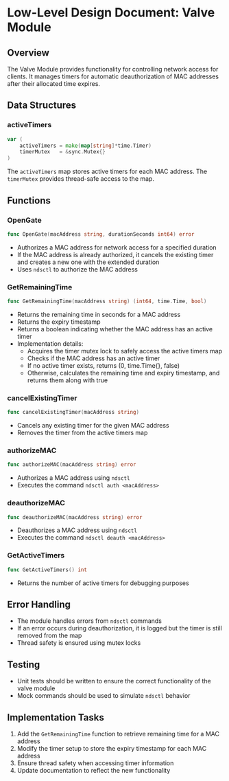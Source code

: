 # Low-Level Design Document: Valve Module

## Overview

The Valve Module provides functionality for controlling network access for clients. It manages timers for automatic deauthorization of MAC addresses after their allocated time expires.

## Data Structures

### activeTimers

```go
var (
    activeTimers = make(map[string]*time.Timer)
    timerMutex   = &sync.Mutex{}
)
```

The `activeTimers` map stores active timers for each MAC address. The `timerMutex` provides thread-safe access to the map.

## Functions

### OpenGate

```go
func OpenGate(macAddress string, durationSeconds int64) error
```

- Authorizes a MAC address for network access for a specified duration
- If the MAC address is already authorized, it cancels the existing timer and creates a new one with the extended duration
- Uses `ndsctl` to authorize the MAC address

### GetRemainingTime

```go
func GetRemainingTime(macAddress string) (int64, time.Time, bool)
```

- Returns the remaining time in seconds for a MAC address
- Returns the expiry timestamp
- Returns a boolean indicating whether the MAC address has an active timer
- Implementation details:
  - Acquires the timer mutex lock to safely access the active timers map
  - Checks if the MAC address has an active timer
  - If no active timer exists, returns (0, time.Time{}, false)
  - Otherwise, calculates the remaining time and expiry timestamp, and returns them along with true

### cancelExistingTimer

```go
func cancelExistingTimer(macAddress string)
```

- Cancels any existing timer for the given MAC address
- Removes the timer from the active timers map

### authorizeMAC

```go
func authorizeMAC(macAddress string) error
```

- Authorizes a MAC address using `ndsctl`
- Executes the command `ndsctl auth <macAddress>`

### deauthorizeMAC

```go
func deauthorizeMAC(macAddress string) error
```

- Deauthorizes a MAC address using `ndsctl`
- Executes the command `ndsctl deauth <macAddress>`

### GetActiveTimers

```go
func GetActiveTimers() int
```

- Returns the number of active timers for debugging purposes

## Error Handling

- The module handles errors from `ndsctl` commands
- If an error occurs during deauthorization, it is logged but the timer is still removed from the map
- Thread safety is ensured using mutex locks

## Testing

- Unit tests should be written to ensure the correct functionality of the valve module
- Mock commands should be used to simulate `ndsctl` behavior

## Implementation Tasks

1. Add the `GetRemainingTime` function to retrieve remaining time for a MAC address
2. Modify the timer setup to store the expiry timestamp for each MAC address
3. Ensure thread safety when accessing timer information
4. Update documentation to reflect the new functionality